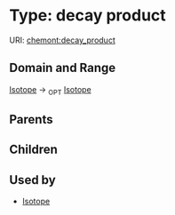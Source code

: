
# Type: decay product




URI: [chemont:decay_product](http://w3id.org/chemontdecay_product)


## Domain and Range

[Isotope](Isotope.md) ->  <sub>OPT</sub> [Isotope](Isotope.md)

## Parents


## Children


## Used by

 * [Isotope](Isotope.md)
